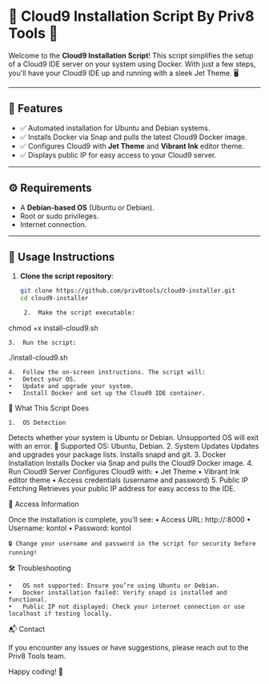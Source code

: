 
# 🚀 Cloud9 Installation Script By Priv8 Tools 🌟

Welcome to the **Cloud9 Installation Script**! This script simplifies the setup of a Cloud9 IDE server on your system using Docker. With just a few steps, you'll have your Cloud9 IDE up and running with a sleek Jet Theme. 🖥️

---

## 🎯 Features
- ✅ Automated installation for Ubuntu and Debian systems.
- ✅ Installs Docker via Snap and pulls the latest Cloud9 Docker image.
- ✅ Configures Cloud9 with **Jet Theme** and **Vibrant Ink** editor theme.
- ✅ Displays public IP for easy access to your Cloud9 server.

---

## ⚙️ Requirements
- A **Debian-based OS** (Ubuntu or Debian).
- Root or sudo privileges.
- Internet connection.

---

## 📖 Usage Instructions

1. **Clone the script repository**:
   ```bash
   git clone https://github.com/priv8tools/cloud9-installer.git
   cd cloud9-installer

	2.	Make the script executable:

chmod +x install-cloud9.sh


	3.	Run the script:

./install-cloud9.sh


	4.	Follow the on-screen instructions. The script will:
	•	Detect your OS.
	•	Update and upgrade your system.
	•	Install Docker and set up the Cloud9 IDE container.

🚀 What This Script Does

	1.	OS Detection
Detects whether your system is Ubuntu or Debian. Unsupported OS will exit with an error.
🔧 Supported OS: Ubuntu, Debian.
	2.	System Updates
Updates and upgrades your package lists. Installs snapd and git.
	3.	Docker Installation
Installs Docker via Snap and pulls the Cloud9 Docker image.
	4.	Run Cloud9 Server
Configures Cloud9 with:
	•	Jet Theme
	•	Vibrant Ink editor theme
	•	Access credentials (username and password)
	5.	Public IP Fetching
Retrieves your public IP address for easy access to the IDE.

🌟 Access Information

Once the installation is complete, you’ll see:
	•	Access URL: http://<Public-IP>:8000
	•	Username: kontol
	•	Password: kontol

	🔒 Change your username and password in the script for security before running!

🛠️ Troubleshooting

	•	OS not supported: Ensure you’re using Ubuntu or Debian.
	•	Docker installation failed: Verify snapd is installed and functional.
	•	Public IP not displayed: Check your internet connection or use localhost if testing locally.

📬 Contact

If you encounter any issues or have suggestions, please reach out to the Priv8 Tools team.

Happy coding! 🎉

